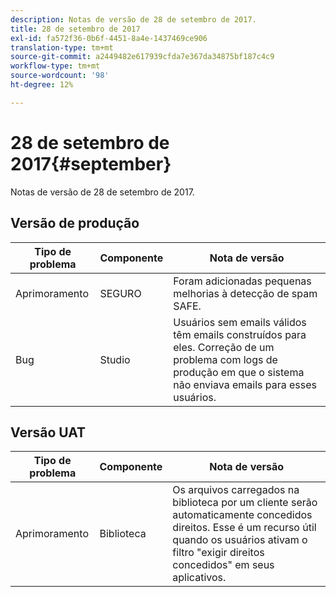 ```yaml
---
description: Notas de versão de 28 de setembro de 2017.
title: 28 de setembro de 2017
exl-id: fa572f36-0b6f-4451-8a4e-1437469ce906
translation-type: tm+mt
source-git-commit: a2449482e617939cfda7e367da34875bf187c4c9
workflow-type: tm+mt
source-wordcount: '98'
ht-degree: 12%

---
```


# 28 de setembro de 2017{#september}

Notas de versão de 28 de setembro de 2017.

## Versão de produção

| **Tipo de problema** | **Componente** | **Nota de versão** |
|---|---|---|
| Aprimoramento | SEGURO | Foram adicionadas pequenas melhorias à detecção de spam SAFE. |
| Bug | Studio | Usuários sem emails válidos têm emails construídos para eles. Correção de um problema com logs de produção em que o sistema não enviava emails para esses usuários. |

## Versão UAT

| **Tipo de problema** | **Componente** | **Nota de versão** |
|---|---|---|
| Aprimoramento | Biblioteca | Os arquivos carregados na biblioteca por um cliente serão automaticamente concedidos direitos. Esse é um recurso útil quando os usuários ativam o filtro &quot;exigir direitos concedidos&quot; em seus aplicativos. |
